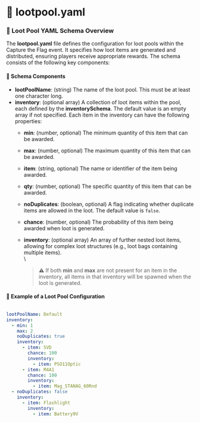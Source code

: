 # 🎁 lootpool.yaml

### 🎁 Loot Pool YAML Schema Overview

The **lootpool.yaml** file defines the configuration for loot pools within the Capture the Flag event. It specifies how loot items are generated and distributed, ensuring players receive appropriate rewards. The schema consists of the following key components:

#### 🔑 Schema Components

* **lootPoolName**: (string) The name of the loot pool. This must be at least one character long.
* **inventory**: (optional array) A collection of loot items within the pool, each defined by the **inventorySchema**. The default value is an empty array if not specified. Each item in the inventory can have the following properties:
  * **min**: (number, optional) The minimum quantity of this item that can be awarded.
  * **max**: (number, optional) The maximum quantity of this item that can be awarded.
  * **item**: (string, optional) The name or identifier of the item being awarded.
  * **qty**: (number, optional) The specific quantity of this item that can be awarded.
  * **noDuplicates**: (boolean, optional) A flag indicating whether duplicate items are allowed in the loot. The default value is `false`.
  * **chance**: (number, optional) The probability of this item being awarded when loot is generated.
  *   **inventory**: (optional array) An array of further nested loot items, allowing for complex loot structures (e.g., loot bags containing multiple items).\
      \


      > **⚠️** If both **min** and **max** are not present for an item in the inventory, all items in that inventory will be spawned when the loot is generated.

#### 📜 Example of a Loot Pool Configuration

```yaml

lootPoolName: Default
inventory:
  - min: 1
    max: 2
    noDuplicates: true
    inventory:
      - item: SVD
        chance: 100
        inventory:
          - item: PSO11Optic
      - item: M4A1
        chance: 100
        inventory:
          - item: Mag_STANAG_60Rnd
  - noDuplicates: false
    inventory:
      - item: Flashlight
        inventory:
          - item: Battery9V
```
